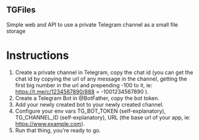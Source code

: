 ## TGFiles

Simple web and API to use a private Telegram channel as a small file storage

# Instructions
1. Create a private channel in Telegram, copy the chat id (you can get the chat id by copying the url of any message in the channel, getting the first big number in the url and prepending -100 to it, ie: https://t.me/c/1234567890/888 = -1001234567890 ).
2. Create a Telegram Bot in @BotFather, copy the bot token.
3. Add your newly created bot to your newly created channel.
4. Configure your env vars TG_BOT_TOKEN (self-explanatory), TG_CHANNEL_ID (self-explanatory), URL (the base url of your app, ie: https://www.example.com).
5. Run that thing, you're ready to go.

